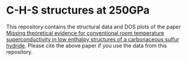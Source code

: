 # C-H-S structures at 250GPa
This repository contains the structural data and DOS plots of the paper [Missing theoretical evidence for conventional room temperature superconductivity in low enthalpy structures of a
carbonaceous sulfur hydride](https://www.overleaf.com).
Please cite the above paper if you use the data from this repository.
